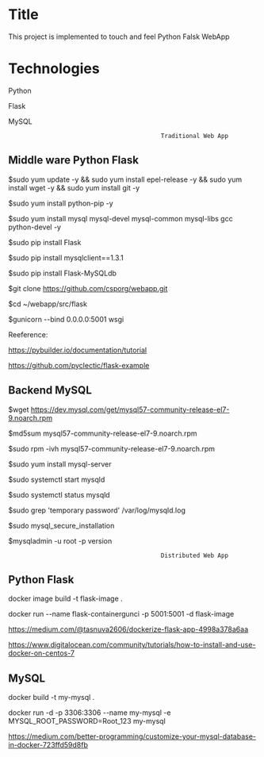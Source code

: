 Title
=================
This project is implemented to touch and feel Python Falsk WebApp

# Technologies
Python

Flask 

MySQL
                                                             
                                                             
                                               Traditional Web App
                                                           
Middle ware Python Flask
-----------------------------------
$sudo yum update -y && sudo yum install epel-release -y && sudo yum install wget -y && sudo yum install git -y 

$sudo yum install python-pip -y

$sudo yum install mysql mysql-devel mysql-common mysql-libs gcc  python-devel -y

$sudo pip install Flask

$sudo pip install mysqlclient==1.3.1

$sudo pip install Flask-MySQLdb

$git clone https://github.com/csporg/webapp.git

$cd ~/webapp/src/flask

$gunicorn --bind 0.0.0.0:5001 wsgi
 
 
Reeference: 
 
https://pybuilder.io/documentation/tutorial
 
https://github.com/pyclectic/flask-example

Backend  MySQL 
------------------------
$wget https://dev.mysql.com/get/mysql57-community-release-el7-9.noarch.rpm

$md5sum mysql57-community-release-el7-9.noarch.rpm

$sudo rpm -ivh mysql57-community-release-el7-9.noarch.rpm

$sudo yum install mysql-server

$sudo systemctl start mysqld

$sudo systemctl status mysqld

$sudo grep 'temporary password' /var/log/mysqld.log

$sudo mysql_secure_installation

$mysqladmin -u root -p version


                                               Distributed Web App


Python Flask
--------------
docker image build -t flask-image .

docker run --name flask-containergunci -p 5001:5001 -d flask-image

https://medium.com/@tasnuva2606/dockerize-flask-app-4998a378a6aa

https://www.digitalocean.com/community/tutorials/how-to-install-and-use-docker-on-centos-7


MySQL
----------
docker build -t my-mysql .

docker run -d -p 3306:3306 --name my-mysql -e MYSQL_ROOT_PASSWORD=Root_123 my-mysql

https://medium.com/better-programming/customize-your-mysql-database-in-docker-723ffd59d8fb

